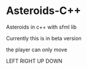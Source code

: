 # Asteroids-C++
Asteroids in c++ with sfml lib

Currently this is in beta version


the player can only move

LEFT RIGHT UP DOWN
